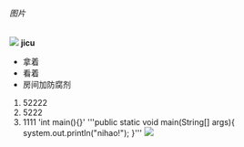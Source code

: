 ###### 图片
![](http://img1.imgtn.bdimg.com/it/u=735014057,3634820880&fm=26&gp=0.jpg)
**jicu**
* 拿着
* 看着
* 房间加防腐剂
1. 52222
1. 5222
1. 1111
'int main(){}'
'''public static void main(String[] args){
        system.out.println("nihao!");
}'''
![](https://qgt-style.oss-cn-hangzhou.aliyuncs.com/newcoursep4/g1/g1-2-2/tenor.gif)

